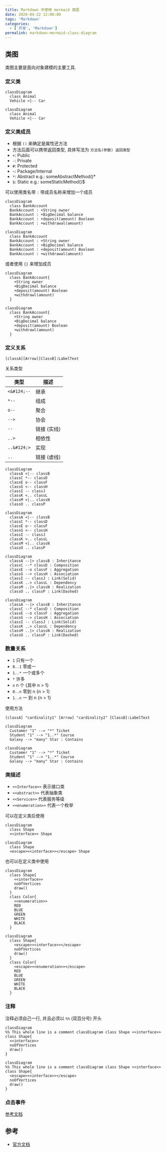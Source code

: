 ```yaml
---
title: Markdown 中使用 mermaid 类图
date: 2020-04-22 12:00:00
tags: 'Markdown'
categories:
  - ['开发', 'Markdown']
permalink: markdown-mermaid-class-diagram
---
```


## 类图

类图主要是面向对象建模的主要工具.

### 定义类

```
classDiagram
  class Animal
  Vehicle <|-- Car
```

```mermaid
classDiagram
  class Animal
  Vehicle <|-- Car
```

### 定义类成员

- 根据 `()` 来确定是属性还方法
- 方法后面可以携带返回类型, 具体写法为 `方法名(参数) 返回类型`
- `+`: Public
- `-`: Private
- `#`: Protected
- `~`: Package/Internal
- `*`: Abstract e.g.: someAbstractMethod()*
- `$`: Static e.g.: someStaticMethod()$

可以使用类名带 `:` 带成员名称来增加一个成员

```
classDiagram
  class BankAccount
  BankAccount : +String owner
  BankAccount : +BigDecimal balance
  BankAccount : +deposit(amount) Boolean
  BankAccount : +withdrawal(amount)
```

```mermaid
classDiagram
  class BankAccount
  BankAccount : +String owner
  BankAccount : +BigDecimal balance
  BankAccount : +deposit(amount) Boolean
  BankAccount : +withdrawal(amount)
```

或者使用 `{}` 来增加成员

```
classDiagram
  class BankAccount{
    +String owner
    +BigDecimal balance
    +deposit(amount) Boolean
    +withdrawl(amount)
  }
```

```mermaid
classDiagram
  class BankAccount{
    +String owner
    +BigDecimal balance
    +deposit(amount) Boolean
    +withdrawl(amount)
  }
```

### 定义关系

```
[classA][Arrow][ClassB]:LabelText
```

关系类型

| 类型 | 描述 |
| -- | -- |
| `<&#124;--` | 继承 |
| `*--` | 组成 |
| `o--` | 聚合 |
| `-->` | 协会 |
| `--` | 链接 (实线) |
| `..>` | 相依性 |
| `..&#124;>` | 实现 |
| `..` | 链接 (虚线) |

```
classDiagram
  classA <|-- classB
  classC *-- classD
  classE o-- classF
  classG <-- classH
  classI -- classJ
  classK <.. classL
  classM <|.. classN
  classO .. classP
```

```mermaid
classDiagram
  classA <|-- classB
  classC *-- classD
  classE o-- classF
  classG <-- classH
  classI -- classJ
  classK <.. classL
  classM <|.. classN
  classO .. classP
```

```
classDiagram
  classA --|> classB : Inheritance
  classC --* classD : Composition
  classE --o classF : Aggregation
  classG --> classH : Association
  classI -- classJ : Link(Solid)
  classK ..> classL : Dependency
  classM ..|> classN : Realization
  classO .. classP : Link(Dashed)
```

```mermaid
classDiagram
  classA --|> classB : Inheritance
  classC --* classD : Composition
  classE --o classF : Aggregation
  classG --> classH : Association
  classI -- classJ : Link(Solid)
  classK ..> classL : Dependency
  classM ..|> classN : Realization
  classO .. classP : Link(Dashed)
```

### 数量关系

- `1` 只有一个
- `0..1` 零或一
- `1..*` 一个或多个
- `*` 许多
- `n` n 个 {其中 n > 1}
- `0..n` 零到 n {n > 1}
- `1..n` 一 到 n {n > 1}

使用方法

```
[classA] "cardinality1" [Arrow] "cardinality2" [ClassB]:LabelText
```

```
classDiagram
  Customer "1" --> "*" Ticket
  Student "1" --> "1..*" Course
  Galaxy --> "many" Star : Contains
```

```mermaid
classDiagram
  Customer "1" --> "*" Ticket
  Student "1" --> "1..*" Course
  Galaxy --> "many" Star : Contains
```

### 类描述

- `<<Interface>>` 表示接口类
- `<<abstract>>` 代表抽象类
- `<<Service>>` 代表服务等级
- `<<enumeration>>` 代表一个枚举

可以在定义类后使用

<!-- **hexo-filter-mermaid-diagrams 插件不支持 <<>>** -->

```
classDiagram
  class Shape
  <<interface>> Shape
```

```mermaid
classDiagram
  class Shape
  <escape><<interface>></escape> Shape
```

也可以在定义类中使用

```
classDiagram
  class Shape{
    <<interface>>
    noOfVertices
    draw()
  }
  class Color{
    <<enumeration>>
    RED
    BLUE
    GREEN
    WHITE
    BLACK
  }
```

```mermaid
classDiagram
  class Shape{
    <escape><<interface>></escape>
    noOfVertices
    draw()
  }
  class Color{
    <escape><<enumeration>></escape>
    RED
    BLUE
    GREEN
    WHITE
    BLACK
  }
```

### 注释

注释必须自己一行, 并且必须以 `%%` (双百分号) 开头

```
classDiagram
%% This whole line is a comment classDiagram class Shape <<interface>>
class Shape{
  <<interface>>
  noOfVertices
  draw()
}
```

```mermaid
classDiagram
%% This whole line is a comment classDiagram class Shape <<interface>>
class Shape{
  <escape><<interface>></escape>
  noOfVertices
  draw()
}
```

### 点击事件

[参考文档](http://mermaid-js.github.io/mermaid/#/classDiagram?id=interaction)

## 参考

- [官方文档](http://mermaid-js.github.io/mermaid/)
